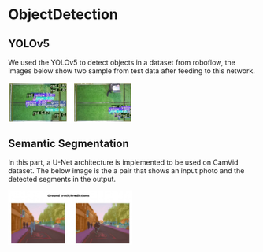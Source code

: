 # ObjectDetection

## YOLOv5
We used the YOLOv5 to detect objects in a dataset from roboflow, the images below show two sample from test data after feeding to this network.

<img src="images/YOLOv5.jpg"  width=50% height=50% align="center">

## Semantic Segmentation
In this part, a U-Net architecture is implemented to be used on CamVid dataset. The below image is the a pair that shows an input photo and the detected segments in the output.

<img src="images/U-Net.jpg"  width=50% height=50% align="center">
